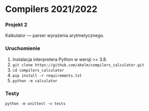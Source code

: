 # Compilers 2021/2022

### Projekt 2 
Kalkulator — parser wyrażenia arytmetycznego.

### Uruchomienie
1. Instalacja interpretera Python w wersji >= 3.8.
2. `git clone https://github.com/akelm/compilers_calculator.git`
3. `cd compilers_calculator`
4. `pip install -r requirements.txt`
5. `python -m calculator`

### Testy
`python -m unittest -v tests`
